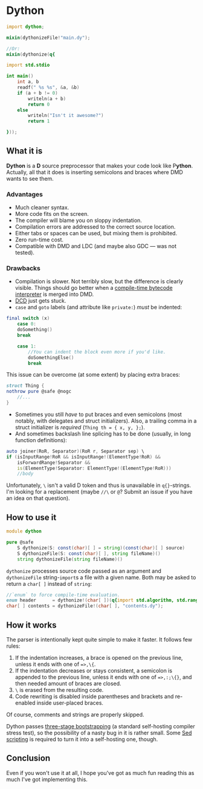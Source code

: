 Dython
======

```d
import dython;

mixin(dythonizeFile!"main.dy");

//Or:
mixin(dythonize(q{

import std.stdio

int main()
    int a, b
    readf(" %s %s", &a, &b)
    if (a + b != 0)
        writeln(a + b)
        return 0
    else
        writeln("Isn't it awesome?")
        return 1

}));
```


What it is
----------

**Dython** is a **D** source preprocessor that makes your code look like P**ython**. Actually, all
that it does is inserting semicolons and braces where DMD wants to see them.

### Advantages ###

+ Much cleaner syntax.
+ More code fits on the screen.
+ The compiler will blame you on sloppy indentation.
+ Compilation errors are addressed to the correct source location.
+ Either tabs or spaces can be used, but mixing them is prohibited.
+ Zero run-time cost.
+ Compatible with DMD and LDC (and maybe also GDC — was not tested).

### Drawbacks ###

- Compilation is slower. Not terribly slow, but the difference is clearly visible. Things should
  go better when a [compile-time bytecode interpreter][new-ctfe] is merged into DMD.
- [DCD][dcd] just gets stuck.
- `case` and `goto` labels (and attribute like `private:`) *must* be indented:

```d
final switch (x)
    case 0:
    doSomething()
    break

    case 1:
        //You can indent the block even more if you'd like.
        doSomethingElse()
        break
```

  This issue can be overcome (at some extent) by placing extra braces:

```d
struct Thing {
nothrow pure @safe @nogc
    //...
}
```

- Sometimes you still *have* to put braces and even semicolons (most notably, with delegates and
  struct initializers). Also, a trailing comma in a struct initializer is *required*
  (`Thing th = { x, y, };`).
- And sometimes backslash line splicing has to be done (usually, in long function definitions):

```d
auto joiner(RoR, Separator)(RoR r, Separator sep) \
if (isInputRange!RoR && isInputRange!(ElementType!RoR) &&
    isForwardRange!Separator &&
    is(ElementType!Separator: ElementType!(ElementType!RoR)))
    //body
```

  Unfortunately, `\` isn't a valid D token and thus is unavailable in `q{}`-strings. I'm looking for
  a replacement (maybe `//\` or `@`? Submit an issue if you have an idea on that question).

[new-ctfe]: https://dlang.org/blog/2017/04/10/the-new-ctfe-engine/
[dcd]:      https://github.com/dlang-community/DCD


How to use it
-------------

```d
module dython

pure @safe
    S dythonize(S: const(char)[ ] = string)(const(char)[ ] source)
    S dythonizeFile(S: const(char)[ ], string fileName)()
    string dythonizeFile(string fileName)()
```

`dythonize` processes source code passed as an argument and `dythonizeFile` string-`import`s a file
with a given name. Both may be asked to return a `char[ ]` instead of `string`:

```d
//`enum` to force compile-time evaluation.
enum header      = dythonize!(char[ ])(q{import std.algorithm, std.range});
char[ ] contents = dythonizeFile!(char[ ], "contents.dy");
```


How it works
------------

The parser is intentionally kept quite simple to make it faster. It follows few rules:

1. If the indentation increases, a brace is opened on the previous line, unless it ends with one of
   `=>,\{`.
2. If the indentation decreases or stays consistent, a semicolon is appended to the previous line,
   unless it ends with one of `=>,:;\{}`, and then needed amount of braces are closed.
3. `\` is erased from the resulting code.
4. Code rewriting is disabled inside parentheses and brackets and re-enabled inside user-placed
   braces.

Of course, comments and strings are properly skipped.

Dython passes [three-stage bootstrapping][dython3] (a standard self-hosting compiler stress test),
so the possibility of a nasty bug in it is rather small. Some [Sed scripting][preprocess.sed] is
required to turn it into a self-hosting one, though.

[dython3]:        https://github.com/SirNickolas/Dython/blob/master/test/dython3.d
[preprocess.sed]: https://github.com/SirNickolas/Dython/blob/master/test/preprocess.sed


Conclusion
----------

Even if you won't use it at all, I hope you've got as much fun reading this as much I've got
implementing this.
